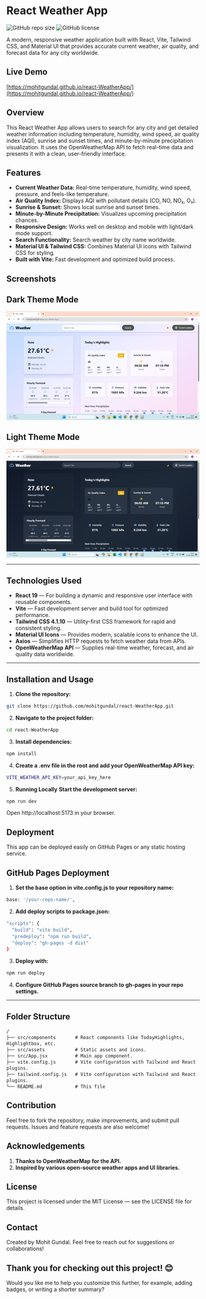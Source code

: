 # React Weather App

![GitHub repo size](https://img.shields.io/github/repo-size/mohitgundal/react-WeatherApp)
![GitHub license](https://img.shields.io/github/license/mohitgundal/react-WeatherApp)

A modern, responsive weather application built with React, Vite, Tailwind CSS, and Material UI that provides accurate current weather, air quality, and forecast data for any city worldwide.

## Live Demo

[https://mohitgundal.github.io/react-WeatherApp/](https://mohitgundal.github.io/react-WeatherApp/)



## Overview
This React Weather App allows users to search for any city and get detailed weather information including temperature, humidity, wind speed, air quality index (AQI), sunrise and sunset times, and minute-by-minute precipitation visualization. It uses the OpenWeatherMap API to fetch real-time data and presents it with a clean, user-friendly interface.

## Features

- **Current Weather Data:** Real-time temperature, humidity, wind speed, pressure, and feels-like temperature.
- **Air Quality Index:** Displays AQI with pollutant details (CO, NO, NO₂, O₃).
- **Sunrise & Sunset:** Shows local sunrise and sunset times.
- **Minute-by-Minute Precipitation:** Visualizes upcoming precipitation chances.
- **Responsive Design:** Works well on desktop and mobile with light/dark mode support.
- **Search Functionality:** Search weather by city name worldwide.
- **Material UI & Tailwind CSS:** Combines Material UI icons with Tailwind CSS for styling.
- **Built with Vite:** Fast development and optimized build process.


## Screenshots

## Dark Theme Mode
![WeatherApp ScreenShot 1](Images/Screenshot1.png)

## Light Theme Mode
![WeatherApp ScreenShot 2](Images/Screenshot2.png)

---

## Technologies Used

- **React 19** — For building a dynamic and responsive user interface with reusable components.
- **Vite** — Fast development server and build tool for optimized performance.
- **Tailwind CSS 4.1.10** — Utility-first CSS framework for rapid and consistent styling.
- **Material UI Icons** — Provides modern, scalable icons to enhance the UI.
- **Axios** — Simplifies HTTP requests to fetch weather data from APIs.
- **OpenWeatherMap API** — Supplies real-time weather, forecast, and air quality data worldwide.

---

## Installation and Usage

1. **Clone the repository:**
   
```bash
git clone https://github.com/mohitgundal/react-WeatherApp.git
```


2. **Navigate to the project folder:**

```bash
cd react-WeatherApp
```

3. **Install dependencies:**

```bash
npm install
```

4. **Create a .env file in the root and add your OpenWeatherMap API key:**

```bash
VITE_WEATHER_API_KEY=your_api_key_here
```

5. **Running Locally**
**Start the development server:**

```bash
npm run dev
```

Open http://localhost:5173 in your browser.

## Deployment
This app can be deployed easily on GitHub Pages or any static hosting service.

## GitHub Pages Deployment

1. **Set the base option in vite.config.js to your repository name:**

```bash
base: '/your-repo-name/',
```

2. **Add deploy scripts to package.json:**

```bash
"scripts": {
  "build": "vite build",
  "predeploy": "npm run build",
  "deploy": "gh-pages -d dist"
}
```

3. **Deploy with:**

```bash
npm run deploy
```

4. **Configure GitHub Pages source branch to gh-pages in your repo settings.**

---


## Folder Structure
```plaintext
/
├── src/components       # React components like TodayHighlights, Highlightbox, etc.
├── src/assets           # Static assets and icons.
├── src/App.jsx          # Main app component.
├── vite.config.js       # Vite configuration with Tailwind and React plugins.
├── tailwind.config.js   # Vite configuration with Tailwind and React plugins.
└── README.md            # This file
```

## Contribution
Feel free to fork the repository, make improvements, and submit pull requests. Issues and feature requests are also welcome!


## Acknowledgements
1. **Thanks to OpenWeatherMap for the API.**
2. **Inspired by various open-source weather apps and UI libraries.**



## License
This project is licensed under the MIT License — see the LICENSE file for details.


## Contact
Created by Mohit Gundal. Feel free to reach out for suggestions or collaborations!


## Thank you for checking out this project! 😊

Would you like me to help you customize this further, for example, adding badges, or writing a shorter summary?

